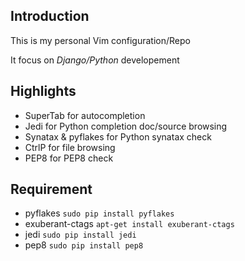 ## Introduction
This is my personal Vim configuration/Repo

It focus on *Django/Python* developement

## Highlights
+ SuperTab for autocompletion
+ Jedi for Python completion doc/source browsing
+ Synatax & pyflakes for Python synatax check
+ CtrlP for file browsing
+ PEP8 for PEP8 check

## Requirement
+ pyflakes
        ```sudo pip install pyflakes```
+ exuberant-ctags
        ```apt-get install exuberant-ctags```
+ jedi
        ```sudo pip install jedi```
+ pep8
        ```sudo pip install pep8```
